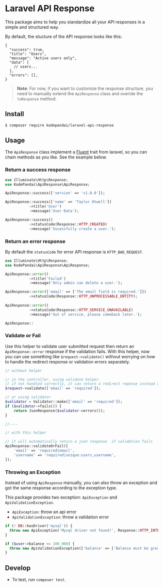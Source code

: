 # Laravel API Response

This package aims to help you standardize all your API responses in
a simple and structured way.

By default, the stucture of the API response looks like this:

```jsonp
{
  "success": true,
  "title": "Users",
  "message": "Active users only",
  "data": [
    // users...
  ],
  "errors": [],
}
```

>**Note**: For now, if you want to customize the response structure, you need to manually extend the `ApiResponse` class and overide the `toResponse` method.

## Install

```sh
$ composer require kodepandai/laravel-api-response
```

## Usage

The `ApiResponse` class implement a [Fluent](https://laravel.com/api/master/Illuminate/Support/Fluent.html)
trait from laravel, so you can chain methods as you like. See the example below.

### Return a success response

```php
use Illuminate\Http\Response;
use KodePandai\ApiResponse\ApiResponse;

ApiResponse::success(['version' => 'v1.0.0']);

ApiResponse::success(['name' => 'Taylor Otwell'])
           ->title('User')
           ->message('User Data');

ApiResponse::success()
           ->statusCode(Response::HTTP_CREATED)
           ->message('Sucessfully create a user.');
```

### Return an error response

By default the `statusCode` for error API response is `HTTP_BAD_REQUEST`.

```php
use Illuminate\Http\Response;
use KodePandai\ApiResponse\ApiResponse;

ApiResponse::error()
           ->title('Failed')
           ->message('Only admin can delete a user.');

ApiResponse::error(['email' => ['The email field is required.']])
           ->statusCode(Response::HTTP_UNPROCESSABLE_ENTITY);
           
ApiResponse::error()
           ->statusCode(Response::HTTP_SERVICE_UNAVAILABLE)
           ->message('Out of service, please comeback later.');

ApiResponse::
```

### Validate or Fail

Use this helper to validate user submitted request then return 
an `ApiResponse::error` response if the validation fails. 
With this helper, now you can use something like `$request->validate()` 
without worrying on how to handle the redirect response or validation errors 
separately.

```php
// without helper

// in the controller, using validate helper.
// if not handled correctly, it can return a redirect reponse instead of json response
$request->validate(['email' => 'required']);

// or using validator
$validator = Validator::make(['email' => 'required']);
if ($validator->fails()) {
    return JsonResponse($validator->errors());
}

//----

// with this helper

// it will automatically return a json response  if validation fails
ApiResponse::validateOrFail([
    'email' => 'required|email',
    'username' => 'required|unique:users,username',
]);
```

### Throwing an Exception

Instead of using `ApiResponse` manually, you can also throw an exception 
and got the same response according to the exception type.

This package provides two exception: `ApiException` and `ApiValidationException`.

* `ApiException`: throw an api error
* `ApiValidationException`: throw a validation error

```php
if (! DB::hasDriver('mysql')) {
  throw new ApiException('Mysql driver not found!', Response::HTTP_INTERNAL_SERVER_ERROR);
}

if ($user->balance <= 100_000) {
  throw new ApiValidationException(['balance' => ['Balance must be greater than 100K']]);
}
```

## Develop

* To test, run `composer test`.
